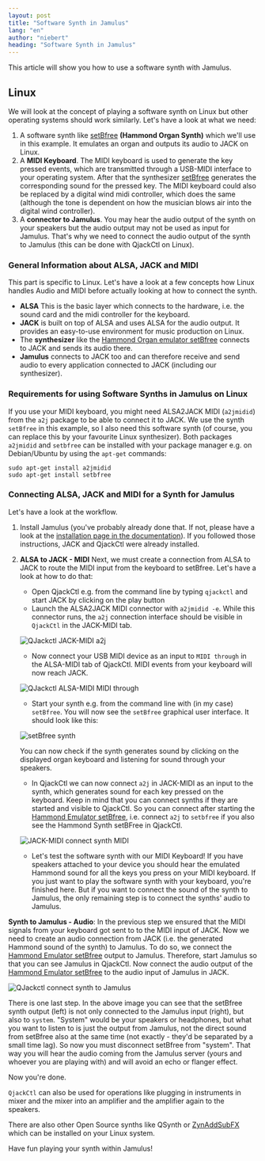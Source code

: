 ```yaml
---
layout: post
title: "Software Synth in Jamulus"
lang: "en"
author: "niebert"
heading: "Software Synth in Jamulus"
---
```


This article will show you how to use a software synth with Jamulus.

<!--more-->

## Linux

We will look at the concept of playing a software synth on Linux but other operating systems should work similarly.
Let's have a look at what we need:
1. A software synth like [setBfree](https://github.com/pantherb/setBfree) **(Hammond Organ Synth)** which we'll use in this example. It emulates an organ and outputs its audio to JACK on Linux.
2. A **MIDI Keyboard**. The MIDI keyboard is used to generate the key pressed events, which are transmitted through a USB-MIDI interface to your operating system. After that the synthesizer [setBfree](https://github.com/pantherb/setBfree) generates the corresponding sound for the pressed key. The MIDI keyboard could also be replaced by a digital wind midi controller, which does the same (although the tone is dependent on how the musician blows air into the digital wind controller).
3. A **connector to Jamulus**. You may hear the audio output of the synth on your speakers but the audio output may not be used as input for Jamulus. That's why we need to connect the audio output of the synth to Jamulus (this can be done with QjackCtl on Linux).

### General Information about ALSA, JACK and MIDI

This part is specific to Linux. Let's have a look at a few concepts how Linux handles Audio and MIDI before actually looking at how to connect the synth.

-   **ALSA** This is the basic layer which connects to the hardware, i.e. the sound card and the midi controller for the keyboard.
-   **JACK** is built on top of ALSA and uses ALSA for the audio output. It provides an easy-to-use environment for music production on Linux.
-   The **synthesizer** like the [Hammond Organ emulator setBfree](https://github.com/pantherb/setBfree) connects to JACK and sends its audio there.
-   **Jamulus** connects to JACK too and can therefore receive and send audio to every application connected to JACK (including our synthesizer).

### Requirements for using Software Synths in Jamulus on Linux

If you use your MIDI keyboard, you might need ALSA2JACK MIDI (`a2jmidid`) from the `a2j` package to be able to connect it to JACK. We use the synth `setBfree` in this example, so I also need this software synth (of course, you can replace this by your favourite Linux synthesizer). Both packages `a2jmidid` and `setbfree` can be installed with your package manager e.g. on Debian/Ubuntu by using the `apt-get` commands:

```shell
sudo apt-get install a2jmidid
sudo apt-get install setbfree
```

### Connecting ALSA, JACK and MIDI for a Synth for Jamulus

Let's have a look at the workflow.

1.  Install Jamulus (you've probably already done that. If not, please have a look at the [installation page in the documentation](/wiki/Getting-Started)). If you followed those instructions, JACK and QjackCtl were already installed.
2.  **ALSA to JACK - MIDI** Next, we must create a connection from ALSA to JACK to route the MIDI input from the keyboard to setBfree. Let's have a look at how to do that:
    -   Open QjackCtl e.g. from the command line by typing `qjackctl` and start JACK by clicking on the play button
    -   Launch the ALSA2JACK MIDI connector with `a2jmidid -e`. While this connector runs, the `a2j` connection interface should be visible in `QjackCtl` in the JACK-MIDI tab.

    ![QJackctl JACK-MIDI a2j](https://user-images.githubusercontent.com/20726856/101836060-ff2abe80-3b3c-11eb-8109-347fab4f03a6.png)

    -   Now connect your USB MIDI device as an input to `MIDI through` in the ALSA-MIDI tab of QjackCtl. MIDI events from your keyboard will now reach JACK.

    ![QJackctl ALSA-MIDI MIDI through](https://user-images.githubusercontent.com/20726856/101836057-fe922800-3b3c-11eb-8ee2-60cc591cf908.png)

    -   Start your synth e.g. from the command line with (in my case) `setBfree`. You will now see the `setBfree` graphical user interface. It should look like this:

    ![setBfree synth](https://user-images.githubusercontent.com/20726856/101836062-ffc35500-3b3c-11eb-80d3-ebcfadac4942.png)

    You can now check if the synth generates sound by clicking on the displayed organ keyboard and listening for sound through your speakers.
    -   In QjackCtl we can now connect `a2j` in JACK-MIDI as an input to the synth, which generates sound for each key pressed on the keyboard. Keep in mind that you can connect synths if they are started and visible to QjackCtl. So you can connect after starting the [Hammond Emulator setBfree](https://github.com/pantherb/setBfree), i.e. connect `a2j` to `setbfree` if you also see the Hammond Synth setBFree in QjackCtl.

    ![JACK-MIDI connect synth MIDI](https://user-images.githubusercontent.com/20726856/101932865-b4ac4f00-3bdb-11eb-8834-6f392402a8b6.png)

    -   Let's test the software synth with our MIDI Keyboard! If you have speakers attached to your device you should hear the emulated Hammond sound for all the keys you press on your MIDI keyboard. If you just want to play the software synth with your keyboard, you're finished here. But if you want to connect the sound of the synth to Jamulus, the only remaining step is to connect the synths' audio to Jamulus.

**Synth to Jamulus - Audio**: In the previous step we ensured that the MIDI signals from your keyboard got sent to to the MIDI input of JACK. Now we need to create an audio connection from JACK (i.e. the generated Hammond sound of the synth) to Jamulus. To do so, we connect the [Hammond Emulator setBfree](https://github.com/pantherb/setBfree) output to Jamulus. Therefore, start Jamulus so that you can see Jamulus in QjackCtl. Now connect the audio output of the [Hammond Emulator setBfree](https://github.com/pantherb/setBfree) to the audio input of Jamulus in JACK.

![QJackctl connect synth to Jamulus](https://user-images.githubusercontent.com/20726856/101933860-0e614900-3bdd-11eb-981b-5dbcb3e93d89.png)

There is one last step. In the above image you can see that the setBfree synth output (left) is not only connected to the Jamulus input (right), but also to `system`. "System" would be your speakers or headphones, but what you want to listen to is just the output from Jamulus, not the direct sound from setBfree also at the same time (not exactly - they'd be separated by a small time lag). So now you must disconnect setBfree from "system". That way you will hear the audio coming from the Jamulus server (yours and whoever you are playing with) and will avoid an echo or flanger effect.

Now you're done.

`QjackCtl` can also be used for operations like plugging in instruments in mixer and the mixer into an amplifier and the amplifier again to the speakers.

There are also other Open Source synths like QSynth or [ZynAddSubFX](https://sourceforge.net/projects/zynaddsubfx/) which can be installed on your Linux system.

Have fun playing your synth within Jamulus!
